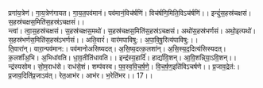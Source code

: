 

  
प्रगा॑य॒त्रेण॑। गा॒य॒त्रेण॑गायत। गा॒य॒त॒पव॑मानं। पव॑मानं॒विच॑र्षणिं। विच॑र्षणि॒मिति॒विऽच॑र्षणिं।। इन्दुं॑स॒हस्र॑चक्षसं। स॒हस्र॑चक्षस॒मिति॑स॒हस्र॑ऽचक्षसं।।  
न्त्वा॑। त्वा॒स॒हस्र॑चक्षसं। स॒हस्र॑चक्षस॒मथो॑। स॒हस्र॑चक्षस॒मिति॑स॒हस्र॑ऽचक्षसं। अथो॑स॒हस्र॑भर्णसं। अथो॒इत्यथो॑। स॒हस्र॑भर्णस॒मिति॑स॒हस्र॑ऽभर्णसं।। अति॒वारं॑। वार॑मपाविषु:। अ॒पा॒वि॒षु॒रित्य॑पाविषु:।।  
ति॒वारा॑न्। वारा॒न्पव॑मान:। पव॑मानोअसिष्यदत्। अ॒सि॒ष्य॒दत्क॒लशा॑न्। अ॒सि॒स्य॒द॒दित्य॑सिस्यदत्। क॒लशाँ॑अ॒भि। अ॒भिधा॑वति। धा॒व॒तीति॑धावति।। इन्द्र॑स्य॒हार्दि॑। हार्द्या॑वि॒शन्। आ॒वि॒शन्नि्या॒ऽवि॒शन्।।  
न्द्र॑स्यसोम। सो॒म॒राध॑से। राध॑से॒शं। शम्प॑वस्व। प॒व॒स्व॒वि॒च॒र्ष॒णे॒। वि॒च॒र्ष॒ण॒इति॑विऽचर्षणे।। प्र॒जाव॒द्रेत॑:। प्र॒जाव॒दिति॑प्र॒जाऽव॑त्। रेत॒आभ॑र। आभ॑र। भ॒रेति॑भर।। 17।।  
